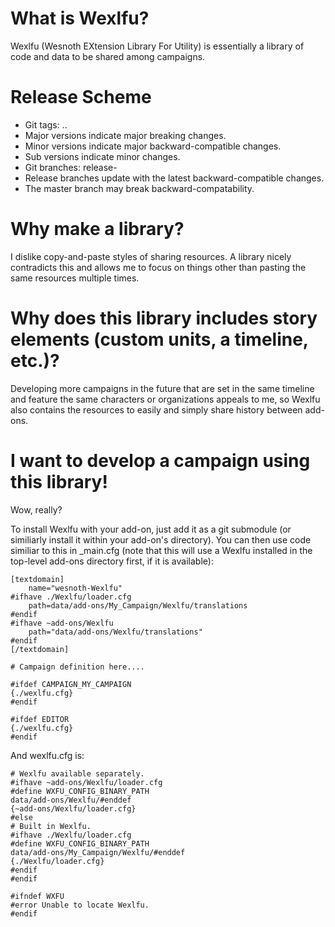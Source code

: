 # What is Wexlfu?
Wexlfu (Wesnoth EXtension Library For Utility) is essentially a library of code and data to be shared among campaigns.

# Release Scheme
* Git tags: <major>.<minor>.<sub>
 * Major versions indicate major breaking changes.
 * Minor versions indicate major backward-compatible changes.
 * Sub versions indicate minor changes.
* Git branches: release-<major>
 * Release branches update with the latest backward-compatible changes.
 * The master branch may break backward-compatability.

# Why make a library?
I dislike copy-and-paste styles of sharing resources. A library nicely contradicts this and allows me to focus on things other than pasting the same resources multiple times.

# Why does this library includes story elements (custom units, a timeline, etc.)?
Developing more campaigns in the future that are set in the same timeline and feature the same characters or organizations appeals to me, so Wexlfu also contains the resources to easily and simply share history between add-ons.

# I want to develop a campaign using this library!
Wow, really?

To install Wexlfu with your add-on, just add it as a git submodule (or similiarly install it within your add-on's directory).
You can then use code similiar to this in _main.cfg (note that this will use a Wexlfu installed in the top-level add-ons directory first, if it is available):

```
[textdomain]
    name="wesnoth-Wexlfu"
#ifhave ./Wexlfu/loader.cfg
    path=data/add-ons/My_Campaign/Wexlfu/translations
#endif
#ifhave ~add-ons/Wexlfu
    path="data/add-ons/Wexlfu/translations"
#endif
[/textdomain]

# Campaign definition here....

#ifdef CAMPAIGN_MY_CAMPAIGN
{./wexlfu.cfg}
#endif

#ifdef EDITOR
{./wexlfu.cfg}
#endif

```

And wexlfu.cfg is:

```
# Wexlfu available separately.
#ifhave ~add-ons/Wexlfu/loader.cfg
#define WXFU_CONFIG_BINARY_PATH
data/add-ons/Wexlfu/#enddef
{~add-ons/Wexlfu/loader.cfg}
#else
# Built in Wexlfu.
#ifhave ./Wexlfu/loader.cfg
#define WXFU_CONFIG_BINARY_PATH
data/add-ons/My_Campaign/Wexlfu/#enddef
{./Wexlfu/loader.cfg}
#endif
#endif

#ifndef WXFU
#error Unable to locate Wexlfu.
#endif
```
